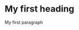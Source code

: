 <!DOCTYPE html>
<html>
<body>
  
  <h1>My first heading</h1>
  <p>My first paragraph</p>
  
  </body>
  </html>
  
